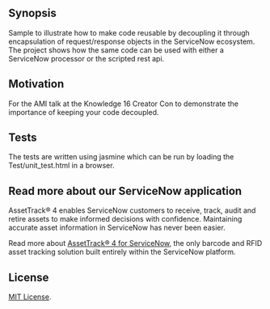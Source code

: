 ## Synopsis

Sample to illustrate how to make code reusable by decoupling it through encapsulation of request/response objects in the ServiceNow ecosystem. The project shows how the same code can be used with either a ServiceNow processor or the scripted rest api.

## Motivation

For the AMI talk at the Knowledge 16 Creator Con to demonstrate the importance of keeping your code decoupled.

## Tests

The tests are written using jasmine which can be run by loading the Test/unit_test.html in a browser.

## Read more about our ServiceNow application

AssetTrack® 4 enables ServiceNow customers to receive, track, audit and retire assets to make informed decisions with confidence.  Maintaining accurate asset information in ServiceNow has never been easier.

Read more about [AssetTrack® 4 for ServiceNow](http://www.amitracks.com/assettrack-for-servicenow/?utm_medium=referral&utm_source=github.com&utm_campaign=service-now-k16cc), the only barcode and RFID asset tracking solution built entirely within the ServiceNow platform.

## License

[MIT License](http://www.opensource.org/licenses/mit-license.php).
